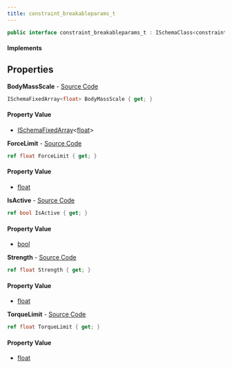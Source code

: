 ```yaml
---
title: constraint_breakableparams_t
---
```


```csharp
public interface constraint_breakableparams_t : ISchemaClass<constraint_breakableparams_t>, ISchemaField, ISchemaClass, INativeHandle
```

#### Implements

## Properties

**BodyMassScale** - [Source Code](https://github.com/swiftly-solution/swiftlys2/blob/master/managed/src/SwiftlyS2.Generated/Schemas/Interfaces/constraint_breakableparams_t.cs#L22)

```csharp
ISchemaFixedArray<float> BodyMassScale { get; }
```

#### Property Value

- [ISchemaFixedArray](/docs/api/shared/schemas/ischemafixedarray-1)<[float](https://learn.microsoft.com/dotnet/api/system.single)>

**ForceLimit** - [Source Code](https://github.com/swiftly-solution/swiftlys2/blob/master/managed/src/SwiftlyS2.Generated/Schemas/Interfaces/constraint_breakableparams_t.cs#L18)

```csharp
ref float ForceLimit { get; }
```

#### Property Value

- [float](https://learn.microsoft.com/dotnet/api/system.single)

**IsActive** - [Source Code](https://github.com/swiftly-solution/swiftlys2/blob/master/managed/src/SwiftlyS2.Generated/Schemas/Interfaces/constraint_breakableparams_t.cs#L24)

```csharp
ref bool IsActive { get; }
```

#### Property Value

- [bool](https://learn.microsoft.com/dotnet/api/system.boolean)

**Strength** - [Source Code](https://github.com/swiftly-solution/swiftlys2/blob/master/managed/src/SwiftlyS2.Generated/Schemas/Interfaces/constraint_breakableparams_t.cs#L16)

```csharp
ref float Strength { get; }
```

#### Property Value

- [float](https://learn.microsoft.com/dotnet/api/system.single)

**TorqueLimit** - [Source Code](https://github.com/swiftly-solution/swiftlys2/blob/master/managed/src/SwiftlyS2.Generated/Schemas/Interfaces/constraint_breakableparams_t.cs#L20)

```csharp
ref float TorqueLimit { get; }
```

#### Property Value

- [float](https://learn.microsoft.com/dotnet/api/system.single)

